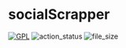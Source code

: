 # socialScrapper

[![GPL](https://img.shields.io/github/license/slowy07/socialScrapper?style=for-the-badge)](LICENSE)
![action_status](https://img.shields.io/github/workflow/status/slowy07/socialScrapper/Python%20application?logo=github&style=for-the-badge)
![file_size](https://img.shields.io/github/languages/code-size/slowy07/socialScrapper?color=green&style=for-the-badge)